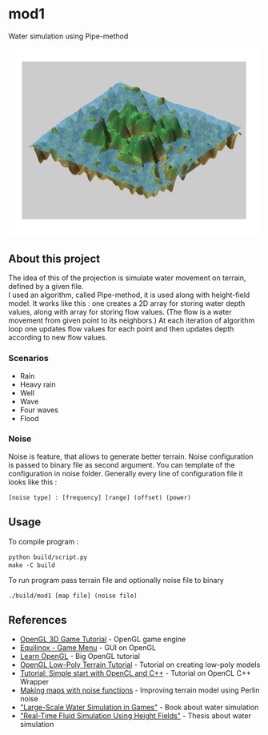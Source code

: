 # mod1

Water simulation using Pipe-method

![](github_pabe/b.png)

## About this project

The idea of this of the projection is simulate water movement on terrain, defined by a given file. \
I used an algorithm, called Pipe-method, it is used along with height-field model. It works like this : 
one creates a 2D array for storing water depth values, along with array for storing flow values.
(The flow is a water movement from given point to its neighbors.)
At each iteration of algorithm loop one updates flow values for each point and then updates depth according to new flow values.    

### Scenarios

* Rain
* Heavy rain
* Well
* Wave
* Four waves
* Flood

### Noise 

Noise is feature, that allows to generate better terrain.
Noise configuration is passed to binary file as second argument. 
You can template of the configuration in noise folder.
Generally every line of configuration file it looks like this :

```
[noise type] : [frequency] [range] (offset) (power) 
``` 

## Usage

To compile program :

```
python build/script.py
make -C build
```

To run program pass terrain file and optionally noise file to binary

```
./build/mod1 [map file] (noise file)
``` 

## References

* [OpenGL 3D Game Tutorial](https://www.youtube.com/playlist?list=PLRIWtICgwaX0u7Rf9zkZhLoLuZVfUksDP) - OpenGL game engine
* [Equilinox - Game Menu](https://www.youtube.com/watch?v=TnWt31irobo&list=PLRIWtICgwaX1gcSZ8qj8Q473tz7PsNmpR&index=122) - GUI on OpenGL
* [Learn OpenGL](https://habr.com/ru/post/473990/) - Big OpenGL tutorial
* [OpenGL Low-Poly Terrain Tutorial](https://www.youtube.com/watch?v=l6PEfzQVpvM&list=PLRIWtICgwaX19nkYWDV-U1Ng2C2jnFFLt) - Tutorial on creating low-poly models
* [Tutorial: Simple start with OpenCL and C++](http://simpleopencl.blogspot.com/2013/06/tutorial-simple-start-with-opencl-and-c.html) -  Tutorial on OpenCL C++ Wrapper
* [Making maps with noise functions](https://www.redblobgames.com/maps/terrain-from-noise/) - Improving terrain model using Perlin noise
* ["Large-Scale Water Simulation in Games"](https://tutcris.tut.fi/portal/files/4312220/kellomaki_1354.pdf) - Book about water simulation
* ["Real-Time Fluid Simulation Using Height Fields"](http://citeseerx.ist.psu.edu/viewdoc/download?doi=10.1.1.138.5153&rep=rep1&type=pdf) - Thesis about water simulation